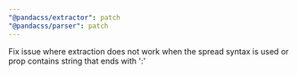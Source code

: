 ```yaml
---
"@pandacss/extractor": patch
"@pandacss/parser": patch
---
```


Fix issue where extraction does not work when the spread syntax is used or prop contains string that ends with ':'
